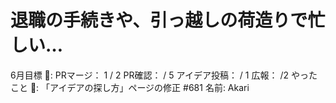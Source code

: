 # 退職の手続きや、引っ越しの荷造りで忙しい…

6月目標 🚀: PRマージ： 1 / 2
PR確認：   / 5
アイデア投稿：  / 1
広報： /2
やったこと 📝: 「アイデアの探し方」ページの修正 #681
名前: Akari